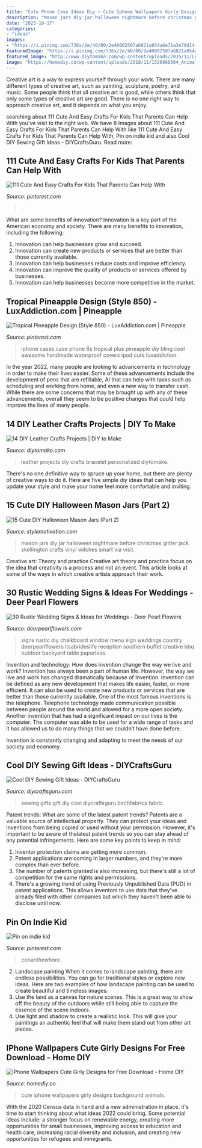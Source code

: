```yaml
---
title: "Cute Phone Case Ideas Diy ~ Cute Iphone Wallpapers Girly Designs Background Animals"
description: "Mason jars diy jar halloween nightmare before christmas glitter jack skellington crafts vinyl witches smart via visit"
date: "2023-10-17"
categories:
- "ideas"
images:
- "https://i.pinimg.com/736x/2e/40/00/2e40002507a6821a954a6e71a3e70d14--iphone--plus-case-iphone--cases.jpg"
featuredImage: "https://i.pinimg.com/736x/2e/40/00/2e40002507a6821a954a6e71a3e70d14--iphone--plus-case-iphone--cases.jpg"
featured_image: "http://www.diytomake.com/wp-content/uploads/2015/11/Leather-bracelet.jpg"
image: "https://homediy.co/wp-content/uploads/2018/11/1526960304_Animals-Wallpapers-iPhone-Animals-wallpaper-iPhone.jpg"
---
```



Creative art is a way to express yourself through your work. There are many different types of creative art, such as painting, sculpture, poetry, and music. Some people think that all creative art is good, while others think that only some types of creative art are good. There is no one right way to approach creative art, and it depends on what you enjoy.

	

		
searching about 111 Cute And Easy Crafts For Kids That Parents Can Help With you've visit to the right web. We have 8 Images about 111 Cute And Easy Crafts For Kids That Parents Can Help With like 111 Cute And Easy Crafts For Kids That Parents Can Help With, Pin on indie kid and also Cool DIY Sewing Gift Ideas - DIYCraftsGuru. Read more:
		
    
## 111 Cute And Easy Crafts For Kids That Parents Can Help With

<img loading=lazy src="https://i.pinimg.com/736x/bc/2a/be/bc2abe9cb0d2f8c71a31ebfdfb77c3f0.jpg" onerror="this.onerror=null;this.src='https://tse4.mm.bing.net/th?id=OIP.Doxw_BvI4nRQqILxUxSYvwHaLA&amp;pid=15.1';" alt="111 Cute And Easy Crafts For Kids That Parents Can Help With">

_Source: pinterest.com_

>. 

	

What are some benefits of innovation?
Innovation is a key part of the American economy and society. There are many benefits to innovation, including the following: 
1. Innovation can help businesses grow and succeed. 
2. Innovation can create new products or services that are better than those currently available. 
3. Innovation can help businesses reduce costs and improve efficiency. 
4. Innovation can improve the quality of products or services offered by businesses. 
5. Innovation can help businesses become more competitive in the market.

    
## Tropical Pineapple Design (Style 850) - LuxAddiction.com | Pineapple

<img loading=lazy src="https://i.pinimg.com/736x/2e/40/00/2e40002507a6821a954a6e71a3e70d14--iphone--plus-case-iphone--cases.jpg" onerror="this.onerror=null;this.src='https://tse3.mm.bing.net/th?id=OIP.0Z0ysUuPnOsfNvyRpXBk1AHaLG&amp;pid=15.1';" alt="Tropical Pineapple Design (Style 850) - LuxAddiction.com | Pineapple">

_Source: pinterest.com_

>iphone cases case phone 6s tropical plus pineapple diy bling cool awesome handmade waterproof covers ipod cute luxaddiction. 

	

In the year 2022, many people are looking to advancements in technology in order to make their lives easier. Some of these advancements include the development of pens that are refillable, AI that can help with tasks such as scheduling and working from home, and even a new way to transfer cash. While there are some concerns that may be brought up with any of these advancements, overall they seem to be positive changes that could help improve the lives of many people.

    
## 14 DIY Leather Crafts Projects | DIY To Make

<img loading=lazy src="http://www.diytomake.com/wp-content/uploads/2015/11/Leather-bracelet.jpg" onerror="this.onerror=null;this.src='https://tse3.mm.bing.net/th?id=OIP.IsXNr_N4XWGdUsPDVZmLQAHaKq&amp;pid=15.1';" alt="14 DIY Leather Crafts Projects | DIY to Make">

_Source: diytomake.com_

>leather projects diy crafts bracelet personalized diytomake. 

	

There's no one definitive way to spruce up your home, but there are plenty of creative ways to do it. Here are five simple diy ideas that can help you update your style and make your home feel more comfortable and inviting.

    
## 15 Cute DIY Halloween Mason Jars (Part 2)

<img loading=lazy src="https://www.stylemotivation.com/wp-content/uploads/2019/10/sm-202.jpg" onerror="this.onerror=null;this.src='https://tse2.mm.bing.net/th?id=OIP.GeaAutnh0t7bKROi3nxKBQHaLH&amp;pid=15.1';" alt="15 Cute DIY Halloween Mason Jars (Part 2)">

_Source: stylemotivation.com_

>mason jars diy jar halloween nightmare before christmas glitter jack skellington crafts vinyl witches smart via visit. 

	

Creative art: Theory and practice
Creative art theory and practice focus on the idea that creativity is a process and not an event. This article looks at some of the ways in which creative artists approach their work.

    
## 30 Rustic Wedding Signs &amp; Ideas For Weddings - Deer Pearl Flowers

<img loading=lazy src="https://www.deerpearlflowers.com/wp-content/uploads/2016/05/DIY-Chalkboard-Window-Wedding-Sign.jpg" onerror="this.onerror=null;this.src='https://tse2.mm.bing.net/th?id=OIP.9KAgmD3GBHrxrzKLrd7NZQHaLH&amp;pid=15.1';" alt="30 Rustic Wedding Signs &amp; Ideas for Weddings - Deer Pearl Flowers">

_Source: deerpearlflowers.com_

>signs rustic diy chalkboard window menu sign weddings country deerpearlflowers itsabrideslife reception southern buffet creative bbq outdoor backyard table paperless. 

	

Invention and technology: How does invention change the way we live and work?
Invention has always been a part of human life. However, the way we live and work has changed dramatically because of Invention. Invention can be defined as any new development that makes life easier, faster, or more efficient. It can also be used to create new products or services that are better than those currently available.
One of the most famous inventions is the telephone. Telephone technology made communication possible between people around the world and allowed for a more open society. Another invention that has had a significant impact on our lives is the computer. The computer was able to be used for a wide range of tasks and it has allowed us to do many things that we couldn’t have done before.

Invention is constantly changing and adapting to meet the needs of our society and economy.

    
## Cool DIY Sewing Gift Ideas - DIYCraftsGuru

<img loading=lazy src="https://www.diycraftsguru.com/wp-content/uploads/2016/03/06-sewing-gifts-featured-image.jpg" onerror="this.onerror=null;this.src='https://tse1.mm.bing.net/th?id=OIP.ZJ-OvAdf36MsbKNBsQX4uwHaLH&amp;pid=15.1';" alt="Cool DIY Sewing Gift Ideas - DIYCraftsGuru">

_Source: diycraftsguru.com_

>sewing gifts gift diy cool diycraftsguru birchfabrics fabric. 

	

Patent trends: What are some of the latest patent trends?
Patents are a valuable source of intellectual property. They can protect your ideas and inventions from being copied or used without your permission. However, it's important to be aware of thelatest patent trends so you can stay ahead of any potential infringements. Here are some key points to keep in mind: 
1. Inventor protection claims are getting more common. 
2. Patent applications are coming in larger numbers, and they're more complex than ever before. 
3. The number of patents granted is also increasing, but there's still a lot of competition for the same rights and permissions. 
4. There's a growing trend of using Previously Unpublished Data (PUD) in patent applications. This allows inventors to use data that they've already filed with other companies but which they haven't been able to disclose until now.

    
## Pin On Indie Kid

<img loading=lazy src="https://i.pinimg.com/736x/f0/6e/86/f06e86e7b2f03df34c61ce4a52a75a61.jpg" onerror="this.onerror=null;this.src='https://tse3.mm.bing.net/th?id=OIP.WAMAS37nIX5D6yUv5FnjTgHaNp&amp;pid=15.1';" alt="Pin on indie kid">

_Source: pinterest.com_

>conanthewhore. 

	

2. Landscape painting
When it comes to landscape painting, there are endless possibilities. You can go for traditional styles or explore new ideas. Here are two examples of how landscape painting can be used to create beautiful and timeless images: 
2. Use the land as a canvas for nature scenes. This is a great way to show off the beauty of the outdoors while still being able to capture the essence of the scene indoors.
3. Use light and shadow to create a realistic look. This will give your paintings an authentic feel that will make them stand out from other art pieces.

    
## IPhone Wallpapers Cute Girly Designs For Free Download - Home DIY

<img loading=lazy src="https://homediy.co/wp-content/uploads/2018/11/1526960304_Animals-Wallpapers-iPhone-Animals-wallpaper-iPhone.jpg" onerror="this.onerror=null;this.src='https://tse3.mm.bing.net/th?id=OIP.wc83z_reipymBYBU5csJSwHaNL&amp;pid=15.1';" alt="iPhone Wallpapers Cute Girly Designs for Free Download - Home DIY">

_Source: homediy.co_

>cute iphone wallpapers girly designs background animals. 

	

With the 2020 Census data in hand and a new administration in place, it's time to start thinking about what ideas 2022 could bring. Some potential ideas include: a stronger focus on renewable energy, creating more opportunities for small businesses, improving access to education and health care, increasing racial diversity and inclusion, and creating new opportunities for refugees and immigrants.

